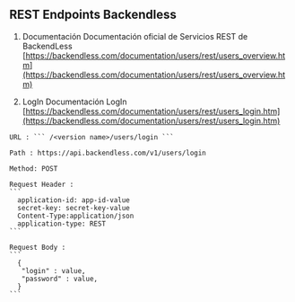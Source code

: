 ## REST Endpoints Backendless
  1. Documentación 
    Documentación oficial de Servicios REST de  BackendLess [https://backendless.com/documentation/users/rest/users_overview.htm](https://backendless.com/documentation/users/rest/users_overview.htm)
 
  2. LogIn
    Documentación LogIn [https://backendless.com/documentation/users/rest/users_login.htm](https://backendless.com/documentation/users/rest/users_login.htm)
    
    URL : ``` /<version name>/users/login ```
    
    Path : https://api.backendless.com/v1/users/login
    
    Method: POST
    
    Request Header :
    ```
      application-id: app-id-value
      secret-key: secret-key-value
      Content-Type:application/json
      application-type: REST
    ```
    
    Request Body :
    ```
      {
       "login" : value,
       "password" : value,
      }
    ```
    
  
